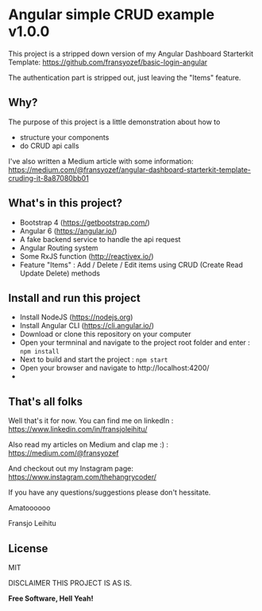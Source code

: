 # Angular simple CRUD example v1.0.0
This project is a stripped down version of my Angular Dashboard Starterkit Template: https://github.com/fransyozef/basic-login-angular

The authentication part is stripped out, just leaving the "Items" feature.

## Why?
The purpose of this project is a little demonstration about how to 
- structure your components
- do CRUD api calls

I've also written a Medium article with some information: https://medium.com/@fransyozef/angular-dashboard-starterkit-template-cruding-it-8a87080bb01

## What's in this project?
- Bootstrap 4 (https://getbootstrap.com/)
- Angular 6 (https://angular.io/)
- A fake backend service to handle the api request
- Angular Routing system
- Some RxJS function (http://reactivex.io/) 
- Feature "Items"   : Add / Delete / Edit items using CRUD (Create Read Update Delete) methods

## Install and run this project
- Install NodeJS (https://nodejs.org)
- Install Angular CLI (https://cli.angular.io/)
- Download or clone this repository on your computer
- Open your termninal and navigate to the project root folder and enter :  ``` npm install ```
- Next to build and start the project : ``` npm start ```
- Open your browser and navigate to http://localhost:4200/
- 
## That's all folks
Well that's it for now. You can find me on linkedIn : https://www.linkedin.com/in/fransjoleihitu/

Also read my articles on Medium and clap me :) : https://medium.com/@fransyozef

And checkout out my Instagram page: https://www.instagram.com/thehangrycoder/

If you have any questions/suggestions please don't hessitate.

Amatoooooo

Fransjo Leihitu


License
----

MIT

DISCLAIMER
THIS PROJECT IS AS IS.


**Free Software, Hell Yeah!**